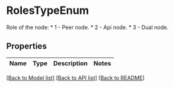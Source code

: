 # RolesTypeEnum

Role of the node: * 1 - Peer node. * 2 - Api node. * 3 - Dual node. 
## Properties
Name | Type | Description | Notes
------------ | ------------- | ------------- | -------------

[[Back to Model list]](../README.md#documentation-for-models) [[Back to API list]](../README.md#documentation-for-api-endpoints) [[Back to README]](../README.md)


